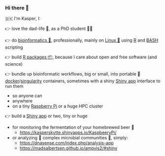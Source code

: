 ### Hi there 👋

:denmark: I'm Kasper, I:

:point_right: love the dad-life :children_crossing:, as a PhD student :man_scientist:
 
:point_right: do [bioinformatics :dna:](https://en.wikipedia.org/wiki/Bioinformatics), professionally, mainly on [Linux :penguin:](https://pop.system76.com/) using [R](https://www.rstudio.com/) and [BASH](https://en.wikipedia.org/wiki/Bash_(Unix_shell)) scripting
 
:point_right: build [R packages :package:](https://r-pkgs.org/), because I care about open and free software (and science)
 
:point_right: bundle up bioinformatic workflows, big or small, into portable :briefcase: [docker](https://www.docker.com/resources/what-container)/[singularity](https://sylabs.io/) containers, sometimes with a shiny [Shiny app](https://shiny.rstudio.com/) interface to run them
 - so anyone can
 - anywhere
 - on a tiny [Raspberry Pi](https://www.raspberrypi.org/products/) or a huge HPC cluster

:point_right: build a [Shiny app](https://shiny.rstudio.com/) or two, tiny or huge
   - for monitoring the fermentation of your homebrewed beer :beer:
     - https://kasperskytte.shinyapps.io/KaspbeeryPi/
   - or analyzing :microscope: complex microbial communities :microbe:, simply:
     - https://dnasense.com/index.php/analysis-app
     - https://madsalbertsen.github.io/ampvis2/#shiny

